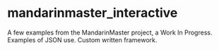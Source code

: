 mandarinmaster_interactive
==========================

A few examples from the MandarinMaster project, a Work In Progress. Examples of JSON use. Custom written framework.
